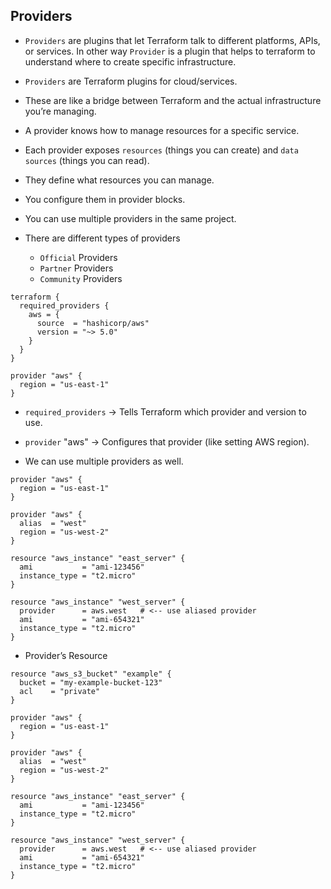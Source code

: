 ## Providers
- `Providers` are plugins that let Terraform talk to different platforms, APIs, or services. In other way `Provider` is a plugin that helps to terraform to understand where to create specific infrastructure.
- `Providers` are Terraform plugins for cloud/services.
- These are like a bridge between Terraform and the actual infrastructure you’re managing.
- A provider knows how to manage resources for a specific service.
- Each provider exposes `resources` (things you can create) and `data sources` (things you can read).
- They define what resources you can manage.
- You configure them in provider blocks.
- You can use multiple providers in the same project.

- There are different types of providers
  - `Official` Providers
  - `Partner` Providers
  - `Community` Providers

```hcl
terraform {
  required_providers {
    aws = {
      source  = "hashicorp/aws"
      version = "~> 5.0"
    }
  }
}

provider "aws" {
  region = "us-east-1"
}
```

- `required_providers` → Tells Terraform which provider and version to use.
- `provider` "aws" → Configures that provider (like setting AWS region).

- We can use multiple providers as well.
```hcl
provider "aws" {
  region = "us-east-1"
}

provider "aws" {
  alias  = "west"
  region = "us-west-2"
}

resource "aws_instance" "east_server" {
  ami           = "ami-123456"
  instance_type = "t2.micro"
}

resource "aws_instance" "west_server" {
  provider      = aws.west   # <-- use aliased provider
  ami           = "ami-654321"
  instance_type = "t2.micro"
}
```

- Provider’s Resource
```hcl
resource "aws_s3_bucket" "example" {
  bucket = "my-example-bucket-123"
  acl    = "private"
}
```

```hcl
provider "aws" {
  region = "us-east-1"
}

provider "aws" {
  alias  = "west"
  region = "us-west-2"
}

resource "aws_instance" "east_server" {
  ami           = "ami-123456"
  instance_type = "t2.micro"
}

resource "aws_instance" "west_server" {
  provider      = aws.west   # <-- use aliased provider
  ami           = "ami-654321"
  instance_type = "t2.micro"
}
```
